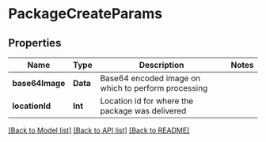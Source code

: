 # PackageCreateParams

## Properties
Name | Type | Description | Notes
------------ | ------------- | ------------- | -------------
**base64Image** | **Data** | Base64 encoded image on which to perform processing | 
**locationId** | **Int** | Location id for where the package was delivered | 

[[Back to Model list]](../README.md#documentation-for-models) [[Back to API list]](../README.md#documentation-for-api-endpoints) [[Back to README]](../README.md)


